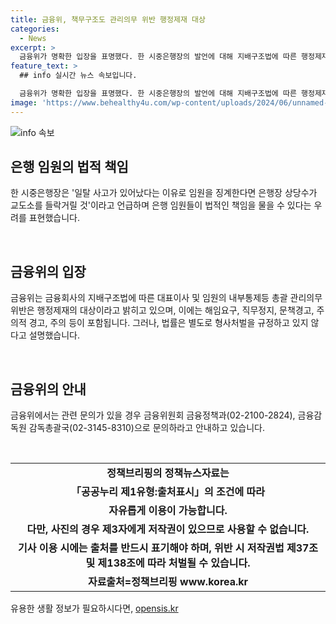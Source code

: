 ```yaml
---
title: 금융위, 책무구조도 관리의무 위반 행정제재 대상
categories:
  - News
excerpt: >
  금융위가 명확한 입장을 표명했다. 한 시중은행장의 발언에 대해 지배구조법에 따른 행정제재는 있을 수 있지만, 형사처벌은 해당되지 않는다고 밝혔다. 이에 대한 논란과 자세한 내용은 금융정책과 및 금융감독원으로 문의할 필요가 있다.
feature_text: >
  ## info 실시간 뉴스 속보입니다.

  금융위가 명확한 입장을 표명했다. 한 시중은행장의 발언에 대해 지배구조법에 따른 행정제재는 있을 수 있지만, 형사처벌은 해당되지 않는다고 밝혔다. 이에 대한 논란과 자세한 내용은 금융정책과 및 금융감독원으로 문의할 필요가 있다.
image: 'https://www.behealthy4u.com/wp-content/uploads/2024/06/unnamed-file.png'
---
```


<p><img src="https://www.behealthy4u.com/wp-content/uploads/2024/06/unnamed-file.png" alt="info 속보" /></p>

<h2 data-ke-size="size26">은행 임원의 법적 책임</h2>

<p>한 시중은행장은 '일탈 사고가 있어났다는 이유로 임원을 징계한다면 은행장 상당수가 교도소를 들락거릴 것'이라고 언급하며 은행 임원들이 법적인 책임을 물을 수 있다는 우려를 표현했습니다.</p>

<p data-ke-size="size16">&nbsp;</p>

<h2 data-ke-size="size26">금융위의 입장</h2>

<p>금융위는 금융회사의 지배구조법에 따른 대표이사 및 임원의 내부통제등 총괄 관리의무 위반은 행정제재의 대상이라고 밝히고 있으며, 이에는 해임요구, 직무정지, 문책경고, 주의적 경고, 주의 등이 포함됩니다. 그러나, 법률은 별도로 형사처벌을 규정하고 있지 않다고 설명했습니다.</p>

<p data-ke-size="size16">&nbsp;</p>

<h2 data-ke-size="size26">금융위의 안내</h2>

<p>금융위에서는 관련 문의가 있을 경우 금융위원회 금융정책과(02-2100-2824), 금융감독원 감독총괄국(02-3145-8310)으로 문의하라고 안내하고 있습니다.</p>

<p data-ke-size="size16">&nbsp;</p>

<table>
    <tbody>
        <tr>
            <td style="text-align: center; height: 17px;"><b>정책브리핑의 정책뉴스자료는</b></td>
        </tr>
        <tr>
            <td style="text-align: center; height: 17px;"><b>「공공누리 제1유형:출처표시」의 조건에 따라</b></td>
        </tr>
        <tr>
            <td style="text-align: center; height: 17px;"><b>자유롭게 이용이 가능합니다.</b></td>
        </tr>
        <tr>
            <td style="text-align: center; height: 17px;"><b>다만, 사진의 경우 제3자에게 저작권이 있으므로 사용할 수 없습니다.</b></td>
        </tr>
        <tr>
            <td style="text-align: center; height: 17px;"><b>기사 이용 시에는 출처를 반드시 표기해야 하며, 위반 시 저작권법 제37조 및 제138조에 따라 처벌될 수 있습니다.</b></td>
        </tr>
        <tr>
            <td style="text-align: center; height: 17px;"><b>자료출처=정책브리핑 www.korea.kr</b></td>
        </tr>
    </tbody>
</table>
유용한 생활 정보가 필요하시다면, <a href="https://opensis.kr" rel="dofollow">opensis.kr</a>


